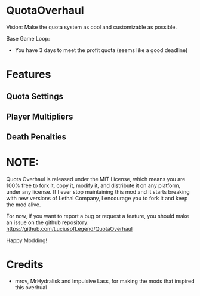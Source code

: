# QuotaOverhaul

Vision:
Make the quota system as cool and customizable as possible.

Base Game Loop:
- You have 3 days to meet the profit quota (seems like a good deadline)


# Features

## Quota Settings



## Player Multipliers

## Death Penalties

# NOTE:

Quota Overhaul is released under the MIT License, which means you are 100% free to fork it, copy it, modify it, and distribute it on any platform, under any license. If I ever stop maintaining this mod and it starts breaking with new versions of Lethal Company, I encourage you to fork it and keep the mod alive.

For now, if you want to report a bug or request a feature, you should make an issue on the github repository: https://github.com/LuciusofLegend/QuotaOverhaul

Happy Modding!

# Credits

- mrov, MrHydralisk and Impulsive Lass, for making the mods that inspired this overhual